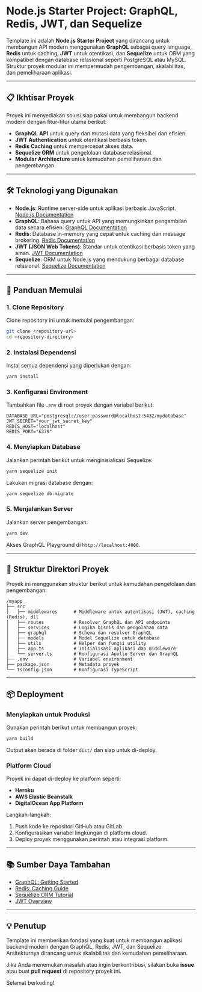 

# Node.js Starter Project: GraphQL, Redis, JWT, dan Sequelize  

Template ini adalah **Node.js Starter Project** yang dirancang untuk membangun API modern menggunakan **GraphQL** sebagai query language, **Redis** untuk caching, **JWT** untuk otentikasi, dan **Sequelize** untuk ORM yang kompatibel dengan database relasional seperti PostgreSQL atau MySQL. Struktur proyek modular ini mempermudah pengembangan, skalabilitas, dan pemeliharaan aplikasi.  

---

## 📋 Ikhtisar Proyek  

Proyek ini menyediakan solusi siap pakai untuk membangun backend modern dengan fitur-fitur utama berikut:  

- **GraphQL API** untuk query dan mutasi data yang fleksibel dan efisien.  
- **JWT Authentication** untuk otentikasi berbasis token.  
- **Redis Caching** untuk mempercepat akses data.  
- **Sequelize ORM** untuk pengelolaan database relasional.  
- **Modular Architecture** untuk kemudahan pemeliharaan dan pengembangan.  

---

## 🛠️ Teknologi yang Digunakan  

- **Node.js**: Runtime server-side untuk aplikasi berbasis JavaScript. [Node.js Documentation](https://nodejs.org/)  
- **GraphQL**: Bahasa query untuk API yang memungkinkan pengambilan data secara efisien. [GraphQL Documentation](https://graphql.org/)  
- **Redis**: Database in-memory yang cepat untuk caching dan message brokering. [Redis Documentation](https://redis.io/)  
- **JWT (JSON Web Tokens)**: Standar untuk otentikasi berbasis token yang aman. [JWT Documentation](https://jwt.io/)  
- **Sequelize**: ORM untuk Node.js yang mendukung berbagai database relasional. [Sequelize Documentation](https://sequelize.org/)  

---

## 🚀 Panduan Memulai  

### 1. Clone Repository  

Clone repository ini untuk memulai pengembangan:  

```bash  
git clone <repository-url>  
cd <repository-directory>  
```  

### 2. Instalasi Dependensi  

Instal semua dependensi yang diperlukan dengan:  

```bash  
yarn install  
```  

### 3. Konfigurasi Environment  

Tambahkan file `.env` di root proyek dengan variabel berikut:  

```env  
DATABASE_URL="postgresql://user:password@localhost:5432/mydatabase"  
JWT_SECRET="your_jwt_secret_key"  
REDIS_HOST="localhost"  
REDIS_PORT="6379"  
```  

### 4. Menyiapkan Database  

Jalankan perintah berikut untuk menginisialisasi Sequelize:  

```bash  
yarn sequelize init  
```  

Lakukan migrasi database dengan:  

```bash  
yarn sequelize db:migrate  
```  

### 5. Menjalankan Server  

Jalankan server pengembangan:  

```bash  
yarn dev  
```  

Akses GraphQL Playground di `http://localhost:4000`.  

---

## 📂 Struktur Direktori Proyek  

Proyek ini menggunakan struktur berikut untuk kemudahan pengelolaan dan pengembangan:  

```plaintext  
/myapp  
├── src  
│   ├── middlewares      # Middleware untuk autentikasi (JWT), caching (Redis), dll  
│   ├── routes           # Resolver GraphQL dan API endpoints  
│   ├── services         # Logika bisnis dan pengolahan data  
│   ├── graphql          # Schema dan resolver GraphQL  
│   ├── models           # Model Sequelize untuk database  
│   ├── utils            # Helper dan fungsi utility  
│   ├── app.ts           # Inisialisasi aplikasi dan middleware  
│   └── server.ts        # Konfigurasi Apollo Server dan GraphQL  
├── .env                 # Variabel environment  
├── package.json         # Metadata proyek  
└── tsconfig.json        # Konfigurasi TypeScript  
```  

---

## 📦 Deployment  

### Menyiapkan untuk Produksi  

Gunakan perintah berikut untuk membangun proyek:  

```bash  
yarn build  
```  

Output akan berada di folder `dist/` dan siap untuk di-deploy.  

### Platform Cloud  

Proyek ini dapat di-deploy ke platform seperti:  

- **Heroku**  
- **AWS Elastic Beanstalk**  
- **DigitalOcean App Platform**  

Langkah-langkah:  

1. Push kode ke repositori GitHub atau GitLab.  
2. Konfigurasikan variabel lingkungan di platform cloud.  
3. Deploy proyek menggunakan perintah atau integrasi platform.  

---

## 📚 Sumber Daya Tambahan  

- [GraphQL: Getting Started](https://graphql.org/learn/)  
- [Redis: Caching Guide](https://redis.io/docs/manual/caching/)  
- [Sequelize ORM Tutorial](https://sequelize.org/docs/v6/getting-started/)  
- [JWT Overview](https://jwt.io/introduction/)  

---

## 💡 Penutup  

Template ini memberikan fondasi yang kuat untuk membangun aplikasi backend modern dengan GraphQL, Redis, JWT, dan Sequelize. Arsitekturnya dirancang untuk skalabilitas dan kemudahan pemeliharaan.  

Jika Anda menemukan masalah atau ingin berkontribusi, silakan buka **issue** atau buat **pull request** di repository proyek ini.  

Selamat berkoding!  
